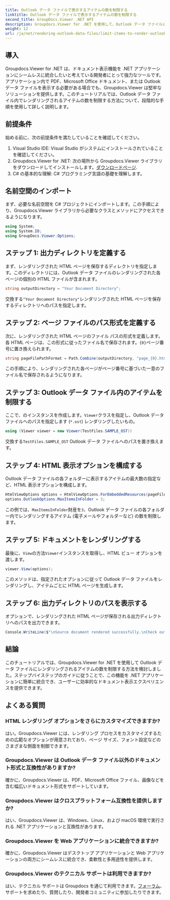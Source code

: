 ```yaml
---
title: Outlook データ ファイルで表示するアイテムの数を制限する
linktitle: Outlook データ ファイルで表示するアイテムの数を制限する
second_title: GroupDocs.Viewer .NET API
description: Groupdocs.Viewer for .NET を使用して、Outlook データ ファイルに表示されるアイテムの数を制限する方法を学習します。シームレスな統合については、ステップバイステップに従ってください。
weight: 12
url: /ja/net/rendering-outlook-data-files/limit-items-to-render-outlook-data-files/
---
```

## 導入
Groupdocs.Viewer for .NET は、ドキュメント表示機能を .NET アプリケーションにシームレスに統合したいと考えている開発者にとって強力なツールです。アプリケーション内で PDF、Microsoft Office ドキュメント、または Outlook データ ファイルを表示する必要がある場合でも、Groupdocs.Viewer は堅牢なソリューションを提供します。このチュートリアルでは、Outlook データ ファイル内でレンダリングされるアイテムの数を制限する方法について、段階的な手順を使用して詳しく説明します。
## 前提条件
始める前に、次の前提条件を満たしていることを確認してください。
1. Visual Studio IDE: Visual Studio がシステムにインストールされていることを確認してください。
2.  Groupdocs.Viewer for .NET: 次の場所から Groupdocs.Viewer ライブラリをダウンロードしてインストールします。[ダウンロードページ](https://releases.groupdocs.com/viewer/net/).
3. C# の基本的な理解: C# プログラミング言語の基礎を理解します。

## 名前空間のインポート
まず、必要な名前空間を C# プロジェクトにインポートします。この手順により、Groupdocs.Viewer ライブラリから必要なクラスとメソッドにアクセスできるようになります。
```csharp
using System;
using System.IO;
using GroupDocs.Viewer.Options;
```
## ステップ 1: 出力ディレクトリを定義する
まず、レンダリングされた HTML ページを保存するディレクトリを指定します。このディレクトリには、Outlook データ ファイルのレンダリングされた各ページの個別の HTML ファイルが含まれます。
```csharp
string outputDirectory = "Your Document Directory";
```
交換する`"Your Document Directory"`レンダリングされた HTML ページを保存するディレクトリへのパスを指定します。
## ステップ 2: ページ ファイルのパス形式を定義する
次に、レンダリングされた HTML ページのファイル パスの形式を定義します。各 HTML ページは、この形式に従ったファイル名で保存されます。`{0}`ページ番号に置き換えられます。
```csharp
string pageFilePathFormat = Path.Combine(outputDirectory, "page_{0}.html");
```
この手順により、レンダリングされた各ページがページ番号に基づいた一意のファイル名で保存されるようになります。
## ステップ 3: Outlook データ ファイル内のアイテムを制限する
ここで、のインスタンスを作成します。`Viewer`クラスを指定し、Outlook データ ファイルへのパスを指定します (`*.ost`) レンダリングしたいもの。
```csharp
using (Viewer viewer = new Viewer(TestFiles.SAMPLE_OST))
```
交換する`TestFiles.SAMPLE_OST` Outlook データ ファイルへのパスを置き換えます。
## ステップ 4: HTML 表示オプションを構成する
Outlook データ ファイルの各フォルダーに表示するアイテムの最大数の指定など、HTML 表示オプションを構成します。
```csharp
HtmlViewOptions options = HtmlViewOptions.ForEmbeddedResources(pageFilePathFormat);
options.OutlookOptions.MaxItemsInFolder = 3;
```
この例では、`MaxItemsInFolder`財産を`3`、Outlook データ ファイルの各フォルダー内でレンダリングするアイテム (電子メールやフォルダーなど) の数を制限します。
## ステップ 5: ドキュメントをレンダリングする
最後に、`View`の方法`Viewer`インスタンスを取得し、HTML ビュー オプションを渡します。
```csharp
viewer.View(options);
```
このメソッドは、指定されたオプションに従って Outlook データ ファイルをレンダリングし、アイテムごとに HTML ページを生成します。
## ステップ 6: 出力ディレクトリのパスを表示する
オプションで、レンダリングされた HTML ページが保存される出力ディレクトリへのパスを出力できます。
```csharp
Console.WriteLine($"\nSource document rendered successfully.\nCheck output in {outputDirectory}.");
```

## 結論
このチュートリアルでは、Groupdocs.Viewer for .NET を使用して Outlook データ ファイルにレンダリングされるアイテムの数を制限する方法を検討しました。ステップバイステップのガイドに従うことで、この機能を .NET アプリケーションに簡単に統合でき、ユーザーに効率的なドキュメント表示エクスペリエンスを提供できます。
## よくある質問
### HTML レンダリング オプションをさらにカスタマイズできますか?
はい。Groupdocs.Viewer には、レンダリング プロセスをカスタマイズするための広範なオプションが用意されており、ページ サイズ、フォント設定などのさまざまな側面を制御できます。
### Groupdocs.Viewer は Outlook データ ファイル以外のドキュメント形式と互換性がありますか?
確かに、Groupdocs.Viewer は、PDF、Microsoft Office ファイル、画像などを含む幅広いドキュメント形式をサポートしています。
### Groupdocs.Viewer はクロスプラットフォーム互換性を提供しますか?
はい、Groupdocs.Viewer は、Windows、Linux、および macOS 環境で実行される .NET アプリケーションと互換性があります。
### Groupdocs.Viewer を Web アプリケーションに統合できますか?
確かに、Groupdocs.Viewer はデスクトップ アプリケーションと Web アプリケーションの両方にシームレスに統合でき、柔軟性と多用途性を提供します。
### Groupdocs.Viewer のテクニカル サポートは利用できますか?
はい、テクニカル サポートは Groupdocs を通じて利用できます。[フォーラム](https://forum.groupdocs.com/c/viewer/9)、サポートを求めたり、質問したり、開発者コミュニティに参加したりできます。